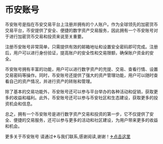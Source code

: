 # 币安账号

币安账号是指在币安交易平台上注册并拥有的个人账户。作为全球领先的加密货币交易平台，币安提供了安全、便捷的数字资产交易服务，因此拥有一个币安账号对于进行加密货币交易和投资来说至关重要。

注册币安账号非常简单，只需提供有效的邮箱地址和设置安全密码即可完成。注册后，用户可以进行身份验证，提高账户的安全性和交易限额，确保账户资金的安全。

币安账号拥有丰富的功能，用户可以进行数字资产的充提、交易、查看行情、设置交易密码等操作。同时，币安账号还提供了强大的资产管理功能，用户可以随时查看自己的资产情况，并进行资产的转账和管理。

除了基本的交易功能外，币安账号还可以参与平台举办的各种活动和促销，获取更多的收益和福利。此外，币安账号还可以参与币安社区和生态建设，获取更多的投资机会和信息。

总之，拥有一个币安账号是进行数字资产交易和投资的第一步，它不仅提供了安全、便捷的交易服务，还可以参与更多的活动和社区建设，为用户带来更多的收益和机会。

更多关于币安账号 请通过✈与我们联系,感谢阅读,谢谢！[✈点击这里](https://t.me/lm66bot)